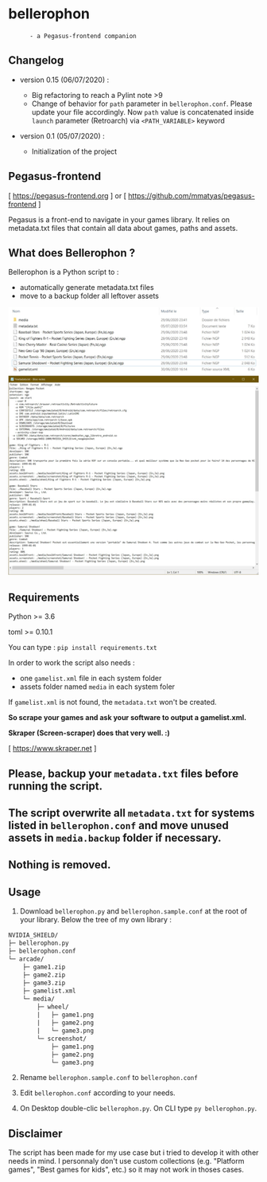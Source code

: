 # bellerophon
          - a Pegasus-frontend companion

## Changelog

- version 0.15 (06/07/2020) :
	+ Big refactoring to reach a Pylint note >9
	+ Change of behavior for `path` parameter in `bellerophon.conf`. Please update your file accordingly.
	Now `path` value is concatenated inside `launch` parameter (Retroarch) via `<PATH_VARIABLE>` keyword

- version 0.1 (05/07/2020) :
	+ Initialization of the project

## Pegasus-frontend
[ https://pegasus-frontend.org ] or [ https://github.com/mmatyas/pegasus-frontend ]

Pegasus is a front-end to navigate in your games library. It relies on metadata.txt files that contain all data about games, paths and assets.

## What does Bellerophon ?
Bellerophon is a Python script to :
- automatically generate metadata.txt files
- move to a backup folder all leftover assets

![](images/ngp_folder.jpg)
![](images/ngp_metadata.jpg)

## Requirements
Python >= 3.6

toml >= 0.10.1

You can type : `pip install requirements.txt`

In order to work the script also needs :

- one `gamelist.xml` file in each system folder
- assets folder named `media` in each system foler

If `gamelist.xml` is not found, the `metadata.txt` won't be created.

**So scrape your games and ask your software to output a gamelist.xml.**

**Skraper (Screen-scraper) does that very well. :)**

[ https://www.skraper.net ]

## Please, backup your `metadata.txt` files before running the script.
## The script overwrite all `metadata.txt` for systems listed in `bellerophon.conf` and move unused assets in `media.backup` folder if necessary.
## Nothing is removed.

## Usage
1. Download `bellerophon.py` and `bellerophon.sample.conf` at the root of your library. Below the tree of my own library :

```   
NVIDIA_SHIELD/
├─ bellerophon.py
├─ bellerophon.conf
└─ arcade/
    ├─ game1.zip
    ├─ game2.zip
    ├─ game3.zip
    ├─ gamelist.xml
    └─ media/
        ├─ wheel/
        |   ├─ game1.png
        |   ├─ game2.png
        |   └─ game3.png
        └─ screenshot/
            ├─ game1.png
            ├─ game2.png
            └─ game3.png
```

2. Rename `bellerophon.sample.conf` to `bellerophon.conf`
3. Edit `bellerophon.conf` according to your needs.
    
4. On Desktop double-clic `bellerophon.py`.
On CLI type `py bellerophon.py`.

## Disclaimer
The script has been made for my use case but i tried to develop it with other needs in mind.
I personnaly don't use custom collections (e.g. "Platform games", "Best games for kids", etc.) so it may not work in thoses cases.
